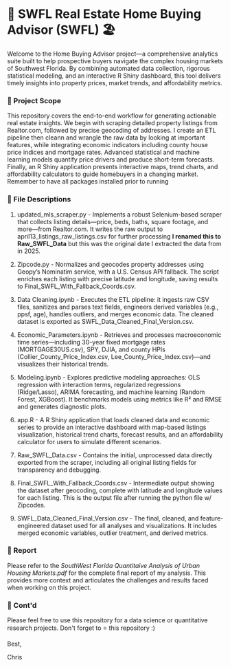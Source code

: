 # 🏡 SWFL Real Estate Home Buying Advisor (SWFL) 🏖️

Welcome to the Home Buying Advisor project—a comprehensive analytics suite built to help prospective buyers navigate the complex housing markets of Southwest Florida. By combining automated data collection, rigorous statistical modeling, and an interactive R Shiny dashboard, this tool delivers timely insights into property prices, market trends, and affordability metrics.

### 🎯 Project Scope

This repository covers the end-to-end workflow for generating actionable real estate insights. We begin with scraping detailed property listings from Realtor.com, followed by precise geocoding of addresses. I create an ETL pipeline then cleann and wrangle the raw data by looking at important features, while integrating economic indicators including county house price indices and mortgage rates. Advanced statistical and machine learning models quantify price drivers and produce short-term forecasts. Finally, an R Shiny application presents interactive maps, trend charts, and affordability calculators to guide homebuyers in a changing market. Remember to have all packages installed prior to running

### 📁 File Descriptions

1) updated_mls_scraper.py - Implements a robust Selenium-based scraper that collects listing details—price, beds, baths, square footage, and more—from Realtor.com. It writes the raw output to april13_listings_raw_listings.csv for further processing **I renamed this to Raw_SWFL_Data** but this was the original date I extracted the data from in 2025. 

2) Zipcode.py - Normalizes and geocodes property addresses using Geopy’s Nominatim service, with a U.S. Census API fallback. The script enriches each listing with precise latitude and longitude, saving results to Final_SWFL_With_Fallback_Coords.csv.

3) Data Cleaning.ipynb - Executes the ETL pipeline: it ingests raw CSV files, sanitizes and parses text fields, engineers derived variables (e.g., ppsf, age), handles outliers, and merges economic data. The cleaned dataset is exported as SWFL_Data_Cleaned_Final_Version.csv.

4) Economic_Parameters.ipynb - Retrieves and processes macroeconomic time series—including 30-year fixed mortgage rates (MORTGAGE30US.csv), SPY, DJIA, and county HPIs (Collier_County_Price_Index.csv, Lee_County_Price_Index.csv)—and visualizes their historical trends.

5) Modeling.ipynb - Explores predictive modeling approaches: OLS regression with interaction terms, regularized regressions (Ridge/Lasso), ARIMA forecasting, and machine learning (Random Forest, XGBoost). It benchmarks models using metrics like R² and RMSE and generates                          diagnostic plots.

6) app.R - A R Shiny application that loads cleaned data and economic series to provide an interactive dashboard with map-based listings visualization, historical trend charts, forecast results, and an affordability calculator for users to simulate different scenarios.

7) Raw_SWFL_Data.csv - Contains the initial, unprocessed data directly exported from the scraper, including all original listing fields for transparency and debugging.

8) Final_SWFL_With_Fallback_Coords.csv - Intermediate output showing the dataset after geocoding, complete with latitude and longitude values for each listing. This is the output file after running the python file w/ Zipcodes. 

9) SWFL_Data_Cleaned_Final_Version.csv - The final, cleaned, and feature-engineered dataset used for all analyses and visualizations. It includes merged economic variables, outlier treatment, and derived metrics.

### 📄 Report
Please refer to the _SouthWest Florida Quantitaive Analysis of Urban Housing Markets.pdf_ for the complete final report of my analysis. This provides more context and articulates the challenges and results faced when working on this project. 


### 🌟 Cont'd

Please feel free to use this repository for a data science or quantitative research projects. Don't forget to ⭐ this repository :)



Best, 

Chris 


